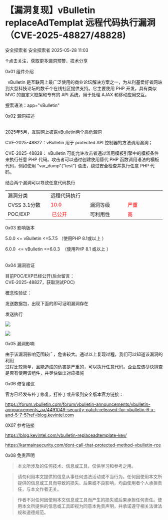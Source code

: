 #  【漏洞复现】vBulletin replaceAdTemplat 远程代码执行漏洞（CVE-2025-48827/48828)   
安全探索者  安全探索者   2025-05-28 11:03  
  
↑点击关注，获取更多漏洞预警，技术分享  
  
0x01 组件介绍  
  
  vBulletin 是互联网上最广泛使用的商业论坛解决方案之一，为从利基爱好者网站到大型科技论坛的数千个在线社区提供支持。它主要使用 PHP 开发，具有类似 MVC 的自定义框架和专有的 API 系统，用于处理 AJAX 和移动应用交互。  
  
搜索语法：app="vBulletin"  
  
  
0x02 漏洞描述  
  
     
2025年5月，互联网上披露vBulletin两个高危漏洞  
  
CVE-2025-48827：vBulletin 用于 protected API 控制器的方法调用漏洞；  
  
CVE-2025-48828： vBulletin 可能允许攻击者通过滥用模板引擎中的模板条件来执行任意 PHP 代码。攻击者可以通过创建使用替代 PHP 函数调用语法的模板代码，例如使用 "var_dump"("test") 语法，绕过安全检查并执行任意 PHP 代码。  
  
结合两个漏洞可以导致任意代码执行  
<table><tbody><tr><td data-colwidth="143" width="143" style="border-color:#0080ff;"><section><span leaf="">漏洞分类</span></section></td><td colspan="3" data-colwidth="143,143,143" width="143,143,143" style="border-color:#0080ff;"><section><span leaf="">远程代码执行</span></section></td></tr><tr><td data-colwidth="143" width="143" style="border-color:#0080ff;"><section><span leaf="" data-pm-slice="1 1 [&#34;table&#34;,{&#34;interlaced&#34;:null,&#34;align&#34;:null,&#34;class&#34;:null,&#34;style&#34;:null},&#34;table_body&#34;,{},&#34;table_row&#34;,{&#34;class&#34;:null,&#34;style&#34;:null},&#34;table_cell&#34;,{&#34;colspan&#34;:1,&#34;rowspan&#34;:1,&#34;colwidth&#34;:[143],&#34;width&#34;:null,&#34;valign&#34;:null,&#34;align&#34;:null,&#34;style&#34;:null},&#34;para&#34;,null]">CVSS 3.1分数</span></section></td><td data-colwidth="143" width="143" style="border-color:#0080ff;"><section><span leaf=""><span textstyle="" style="color: rgb(255, 0, 0);">10.0</span></span></section></td><td data-colwidth="143" width="143" style="border-color:#0080ff;"><section><span leaf="">漏洞等级</span></section></td><td data-colwidth="143" width="143" style="border-color:#0080ff;"><section><span leaf=""><span textstyle="" style="color: rgb(255, 0, 0);">严重</span></span></section></td></tr><tr><td data-colwidth="143" width="143" style="border-color:#0080ff;"><section><span leaf="">POC/EXP</span></section></td><td data-colwidth="143" width="143" style="border-color:#0080ff;"><section><span leaf=""> </span><span leaf=""><span textstyle="" style="color: rgb(255, 0, 0);">已公开</span></span></section></td><td data-colwidth="143" width="143" style="border-color:#0080ff;"><section><span leaf="">可利用性</span></section></td><td data-colwidth="143" width="143" style="border-color:#0080ff;"><section><span leaf=""><span textstyle="" style="color: rgb(255, 0, 0);">高</span></span></section></td></tr></tbody></table>  
  
0x03 影响版本  
  
5.0.0 <= vBulletin <=5.7.5 （使用PHP 8.1或以上 ）  
  
6.0.0  <= vBulletin <=6.0.3  （使用PHP 8.1 或以上 ）  
<table><tbody><tr style="-webkit-tap-highlight-color: transparent;outline: 0px;visibility: visible;"></tr></tbody></table>  
  
0x04 漏洞验证  
  
目前POC/EXP已经公开(后台留言：  
CVE-2025-48827，获取测试POC)  
  
概念性验证：  
  
发送数据包，出现下面的即可证明漏洞存在  
  
发送执行  
  
![](https://mmbiz.qpic.cn/sz_mmbiz_png/pl2czC0m3ep5vagQIicVJdCsRoAPnLtBU1pklssnBSsKdAaEZdYGoS0MquzibTEpI2nN4SvvsasE1tgerHxH8LYA/640?wx_fmt=png&from=appmsg "")  
  
![](https://mmbiz.qpic.cn/sz_mmbiz_png/pl2czC0m3ep5vagQIicVJdCsRoAPnLtBUJicOMDohOXUsuDXpQWE0icHXpAhWfSfnn8KRH9w7W0zvia9zI13RxVYHg/640?wx_fmt=png&from=appmsg "")  
  
  
  
0x05 漏洞影响  
  
由于该漏洞影响范围较广，危害较大。通过以上复现过程，我们可以知道该漏洞的利用  
过程比较简单，且能造成的危害是严重的，可以执行任意代码。企业应该尽快排查是否有使用该组件，并尽快做出对应措施  
  
  
0x06 修复建议  
  
  
官方已经发布补丁修复，打补丁或升级到安全版本官方链接：  
  
https://forum.vbulletin.com/forum/vbulletin-announcements/vbulletin-announcements_aa/4491049-security-patch-released-for-vbulletin-6-x-and-5-7-5?ref=blog.kevintel.com  
  
  
0X07 参考链接  
  
https://blog.kevintel.com/vbulletin-replaceadtemplate-kev/  
  
https://karmainsecurity.com/dont-call-that-protected-method-vbulletin-rce  
  
  
0x08 免责声明  
  
> 本文所涉及的任何技术、信息或工具，仅供学习和参考之用。  
  
> 请勿利用本文提供的信息从事任何违法活动或不当行为。任何因使用本文所提供的信息或工具而导致的损失、后果或不良影响，均由使用者个人承担责任，与本文作者无关。  
  
> 作者不对任何因使用本文信息或工具而产生的损失或后果承担任何责任。使用本文所提供的信息或工具即视为同意本免责声明，并承诺遵守相关法律法规和道德规范。  
  
  
  
